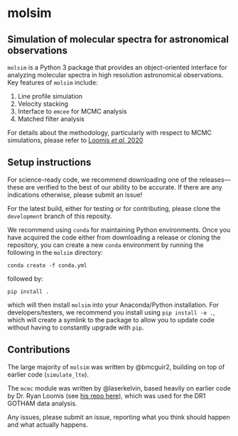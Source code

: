# molsim

## Simulation of molecular spectra for astronomical observations

`molsim` is a Python 3 package that provides an object-oriented interface for analyzing molecular spectra in high resolution astronomical observations. Key features of `molsim` include:

1. Line profile simulation
2. Velocity stacking
3. Interface to `emcee` for MCMC analysis
4. Matched filter analysis

For details about the methodology, particularly with respect to MCMC simulations, please refer to [Loomis _et al._ 2020](https://arxiv.org/abs/2009.11900)

## Setup instructions

For science-ready code, we recommend downloading one of the releases—these are verified to the best of our ability to be accurate. If there are any indications otherwise, please submit an issue!

For the latest build, either for testing or for contributing, please clone the `development` branch of this reposity.

We recommend using `conda` for maintaining Python environments. Once you have acquired the code either from downloading a release or cloning the repository, you can create a new `conda` environment by running the following in the `molsim` directory:

`conda create -f conda.yml`

followed by:

`pip install .`

which will then install `molsim` into your Anaconda/Python installation. For developers/testers, we recommend you install using `pip install -e .`, which will create a symlink to the package to allow you to update code without having to constantly upgrade with `pip`.

## Contributions

The large majority of `molsim` was written by @bmcguir2, building on top of earlier code (`simulate_lte`).

The `mcmc` module was written by @laserkelvin, based heavily on earlier code by Dr. Ryan Loomis (see [his repo here](https://github.com/ryanaloomis/TMC1_mcmc_fitting)), which was used for the DR1 GOTHAM data analysis.

Any issues, please submit an issue, reporting what you think should happen and what actually happens.
